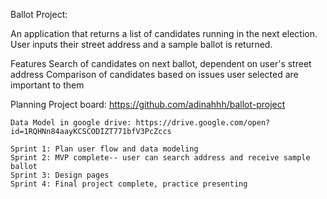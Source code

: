 Ballot Project:

An application that returns a list of candidates running in the next election.
User inputs their street address and a sample ballot is returned.

Features
    Search of candidates on next ballot, dependent on user's street address
    Comparison of candidates based on issues user selected are important to them

Planning
    Project board: https://github.com/adinahhh/ballot-project
    
    Data Model in google drive: https://drive.google.com/open?id=1RQHNn84aayKCSCODIZT771bfV3PcZccs

    Sprint 1: Plan user flow and data modeling
    Sprint 2: MVP complete-- user can search address and receive sample ballot
    Sprint 3: Design pages
    Sprint 4: Final project complete, practice presenting
